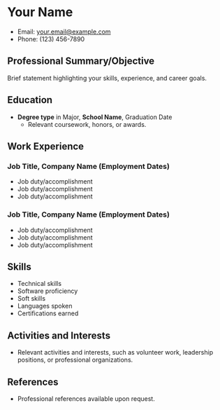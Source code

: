# Your Name

- Email: [your.email@example.com](mailto:your.email@example.com)
- Phone: (123) 456-7890

## Professional Summary/Objective
Brief statement highlighting your skills, experience, and career goals.

## Education
- **Degree type** in Major, **School Name**, Graduation Date
  - Relevant coursework, honors, or awards.

## Work Experience
### Job Title, Company Name (Employment Dates)
- Job duty/accomplishment
- Job duty/accomplishment
- Job duty/accomplishment

### Job Title, Company Name (Employment Dates)
- Job duty/accomplishment
- Job duty/accomplishment
- Job duty/accomplishment

## Skills
- Technical skills
- Software proficiency
- Soft skills
- Languages spoken
- Certifications earned

## Activities and Interests
- Relevant activities and interests, such as volunteer work, leadership positions, or professional organizations.

## References
- Professional references available upon request.